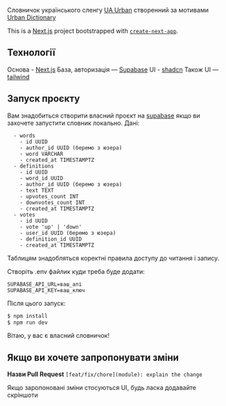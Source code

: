 Словничок українського сленгу [UA Urban](https://ua-urban.vercel.app/) створенний за мотивами [Urban Dictionary](https://www.urbandictionary.com/)

This is a [Next.js](https://nextjs.org/) project bootstrapped with [`create-next-app`](https://github.com/vercel/next.js/tree/canary/packages/create-next-app).

## Технології

Основа - [Next.js](https://nextjs.org/)
База, авторизація — [Supabase](https://supabase.com/)
UI - [shadcn](https://ui.shadcn.com/docs/installation/next)
Також UI — [tailwind](https://tailwindcss.com/)

## Запуск проєкту

Вам знадобиться створити власний проєкт на [supabase](https://supabase.com/) якщо ви захочете запустити словник локально.
Дані:

```
  - words
    - id UUID
    - author_id UUID (беремо з юзера)
    - word VARCHAR
    - created_at TIMESTAMPTZ
  - definitions
    - id UUID
    - word_id UUID
    - author_id UUID (беремо з юзера)
    - text TEXT
    - upvotes_count INT
    - downvotes_count INT
    - created_at TIMESTAMPTZ
  - votes
    - id UUID
    - vote 'up' | 'down'
    - user_id UUID (беремо з юзера)
    - definition_id UUID
    - created_at TIMESTAMPTZ
```

Таблицям знадобляться коректні правила доступу до читання і запису.

Створіть .env файлик куди треба буде додати:

```env
SUPABASE_API_URL=ваш_апі
SUPABASE_API_KEY=ваш_ключ
```

Після цього запуск:

```bash
$ npm install
$ npm run dev
```

Вітаю, у вас є власний словничок!

## Якщо ви хочете запропонувати зміни

**Назви Pull Request**
`[feat/fix/chore](module): explain the change`

Якщо заропоновані зміни стосуються UI, будь ласка додавайте скріншоти
